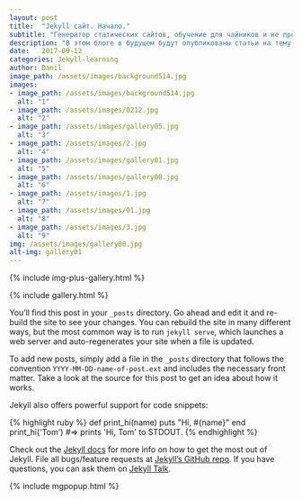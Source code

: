 ```yaml
---
layout: post
title:  "Jekyll сайт. Начало."
subtitle: "Генератор статических сайтов, обучение для чайников и не програмистов."
description: "В этом блоге в будущем будут опубликованы статьи на тему того, как создать статический сайт с помощью генератора статических сайтов Jekyll. Весь материал будет излогаться максимально просто, для продвижения этой крутой темы в массы.)))"
date:   2017-09-12
categories: Jekyll-learning
author: Danil
image_path: /assets/images/background514.jpg
images:
- image_path: /assets/images/background514.jpg
  alt: "1"
- image_path: /assets/images/0212.jpg
  alt: "2"
- image_path: /assets/images/gallery05.jpg
  alt: "3"
- image_path: /assets/images/2.jpg
  alt: "4"
- image_path: /assets/images/gallery01.jpg
  alt: "5"
- image_path: /assets/images/gallery00.jpg
  alt: "6"
- image_path: /assets/images/1.jpg
  alt: "7"
- image_path: /assets/images/01.jpg
  alt: "8"
- image_path: /assets/images/3.jpg
  alt: "9"
img: /assets/images/gallery00.jpg
alt-img: gallery01
---
```



{% include img-plus-gallery.html %}

{% include gallery.html %}



You’ll find this post in your `_posts` directory. Go ahead and edit it and re-build the site to see your changes. You can rebuild the site in many different ways, but the most common way is to run `jekyll serve`, which launches a web server and auto-regenerates your site when a file is updated.

To add new posts, simply add a file in the `_posts` directory that follows the convention `YYYY-MM-DD-name-of-post.ext` and includes the necessary front matter. Take a look at the source for this post to get an idea about how it works.

Jekyll also offers powerful support for code snippets:

{% highlight ruby %}
def print_hi(name)
  puts "Hi, #{name}"
end
print_hi('Tom')
#=> prints 'Hi, Tom' to STDOUT.
{% endhighlight %}

Check out the [Jekyll docs][jekyll-docs] for more info on how to get the most out of Jekyll. File all bugs/feature requests at [Jekyll’s GitHub repo][jekyll-gh]. If you have questions, you can ask them on [Jekyll Talk][jekyll-talk].

[jekyll-docs]: https://jekyllrb.com/docs/home
[jekyll-gh]:   https://github.com/jekyll/jekyll
[jekyll-talk]: https://talk.jekyllrb.com/

{% include mgpopup.html %}
